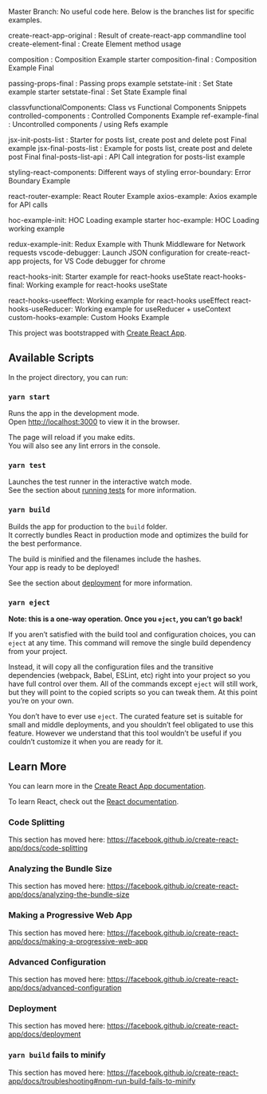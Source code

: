 Master Branch: No useful code here. Below is the branches list for specific examples.

create-react-app-original : Result of create-react-app commandline tool
create-element-final : Create Element method usage

composition : Composition Example starter
composition-final : Composition Example Final

passing-props-final : Passing props example
setstate-init : Set State example starter
setstate-final : Set State Example final

classvfunctionalComponents: Class vs Functional Components Snippets
controlled-components : Controlled Components Example
ref-example-final : Uncontrolled components / using Refs example

jsx-init-posts-list : Starter for posts list, create post and delete post Final example
jsx-final-posts-list : Example for posts list, create post and delete post Final
final-posts-list-api : API Call integration for posts-list example

styling-react-components: Different ways of styling
error-boundary: Error Boundary Example

react-router-example: React Router Example
axios-example: Axios example for API calls

hoc-example-init: HOC Loading example starter
hoc-example: HOC Loading working example

redux-example-init: Redux Example with Thunk Middleware for Network requests
vscode-debugger: Launch JSON configuration for create-react-app projects, for VS Code debugger for chrome

react-hooks-init: Starter example for react-hooks useState
react-hooks-final: Working example for react-hooks useState

react-hooks-useeffect: Working example for react-hooks useEffect
react-hooks-useReducer: Working example for useReducer + useContext
custom-hooks-example: Custom Hooks Example

> > > > > > > > > > > > > > > > > > > > > > > > > > > > > > > > > > > > > > > > > > > > > > > > >

This project was bootstrapped with [Create React App](https://github.com/facebook/create-react-app).

## Available Scripts

In the project directory, you can run:

### `yarn start`

Runs the app in the development mode.<br />
Open [http://localhost:3000](http://localhost:3000) to view it in the browser.

The page will reload if you make edits.<br />
You will also see any lint errors in the console.

### `yarn test`

Launches the test runner in the interactive watch mode.<br />
See the section about [running tests](https://facebook.github.io/create-react-app/docs/running-tests) for more information.

### `yarn build`

Builds the app for production to the `build` folder.<br />
It correctly bundles React in production mode and optimizes the build for the best performance.

The build is minified and the filenames include the hashes.<br />
Your app is ready to be deployed!

See the section about [deployment](https://facebook.github.io/create-react-app/docs/deployment) for more information.

### `yarn eject`

**Note: this is a one-way operation. Once you `eject`, you can’t go back!**

If you aren’t satisfied with the build tool and configuration choices, you can `eject` at any time. This command will remove the single build dependency from your project.

Instead, it will copy all the configuration files and the transitive dependencies (webpack, Babel, ESLint, etc) right into your project so you have full control over them. All of the commands except `eject` will still work, but they will point to the copied scripts so you can tweak them. At this point you’re on your own.

You don’t have to ever use `eject`. The curated feature set is suitable for small and middle deployments, and you shouldn’t feel obligated to use this feature. However we understand that this tool wouldn’t be useful if you couldn’t customize it when you are ready for it.

## Learn More

You can learn more in the [Create React App documentation](https://facebook.github.io/create-react-app/docs/getting-started).

To learn React, check out the [React documentation](https://reactjs.org/).

### Code Splitting

This section has moved here: https://facebook.github.io/create-react-app/docs/code-splitting

### Analyzing the Bundle Size

This section has moved here: https://facebook.github.io/create-react-app/docs/analyzing-the-bundle-size

### Making a Progressive Web App

This section has moved here: https://facebook.github.io/create-react-app/docs/making-a-progressive-web-app

### Advanced Configuration

This section has moved here: https://facebook.github.io/create-react-app/docs/advanced-configuration

### Deployment

This section has moved here: https://facebook.github.io/create-react-app/docs/deployment

### `yarn build` fails to minify

This section has moved here: https://facebook.github.io/create-react-app/docs/troubleshooting#npm-run-build-fails-to-minify

